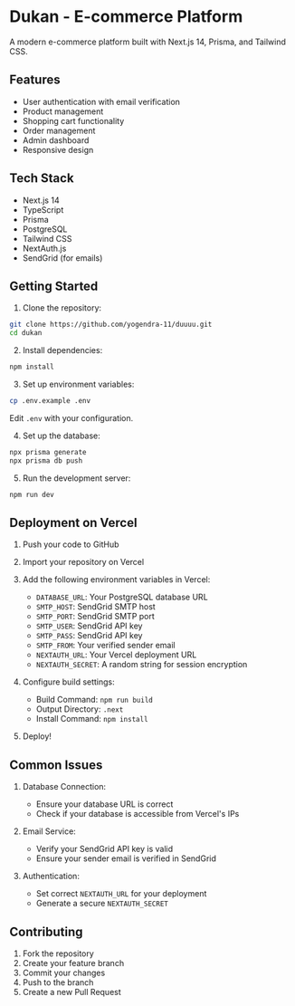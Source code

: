 # Dukan - E-commerce Platform

A modern e-commerce platform built with Next.js 14, Prisma, and Tailwind CSS.

## Features

- User authentication with email verification
- Product management
- Shopping cart functionality
- Order management
- Admin dashboard
- Responsive design

## Tech Stack

- Next.js 14
- TypeScript
- Prisma
- PostgreSQL
- Tailwind CSS
- NextAuth.js
- SendGrid (for emails)

## Getting Started

1. Clone the repository:
```bash
git clone https://github.com/yogendra-11/duuuu.git
cd dukan
```

2. Install dependencies:
```bash
npm install
```

3. Set up environment variables:
```bash
cp .env.example .env
```
Edit `.env` with your configuration.

4. Set up the database:
```bash
npx prisma generate
npx prisma db push
```

5. Run the development server:
```bash
npm run dev
```

## Deployment on Vercel

1. Push your code to GitHub
2. Import your repository on Vercel
3. Add the following environment variables in Vercel:
   - `DATABASE_URL`: Your PostgreSQL database URL
   - `SMTP_HOST`: SendGrid SMTP host
   - `SMTP_PORT`: SendGrid SMTP port
   - `SMTP_USER`: SendGrid API key
   - `SMTP_PASS`: SendGrid API key
   - `SMTP_FROM`: Your verified sender email
   - `NEXTAUTH_URL`: Your Vercel deployment URL
   - `NEXTAUTH_SECRET`: A random string for session encryption

4. Configure build settings:
   - Build Command: `npm run build`
   - Output Directory: `.next`
   - Install Command: `npm install`

5. Deploy!

## Common Issues

1. Database Connection:
   - Ensure your database URL is correct
   - Check if your database is accessible from Vercel's IPs

2. Email Service:
   - Verify your SendGrid API key is valid
   - Ensure your sender email is verified in SendGrid

3. Authentication:
   - Set correct `NEXTAUTH_URL` for your deployment
   - Generate a secure `NEXTAUTH_SECRET`

## Contributing

1. Fork the repository
2. Create your feature branch
3. Commit your changes
4. Push to the branch
5. Create a new Pull Request
